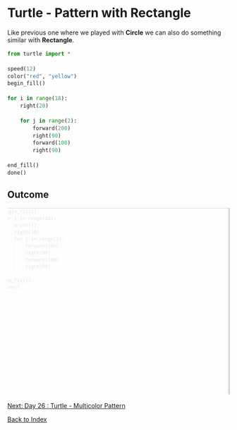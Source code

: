 # Turtle - Pattern with Rectangle

Like previous one where we played with **Circle** we can also do something similar with **Rectangle**.

```python
from turtle import *

speed(12)
color("red", "yellow")
begin_fill()

for i in range(18):
    right(20)

    for j in range(2):
        forward(200)
        right(90)
        forward(100)
        right(90)

end_fill()
done()
```

## Outcome

![Pattern with Rectangle](img/turtle/rectangle_pattern.gif)

[Next: Day 26 : Turtle - Multicolor Pattern](26-day26.md)

[Back to Index](index.md)
